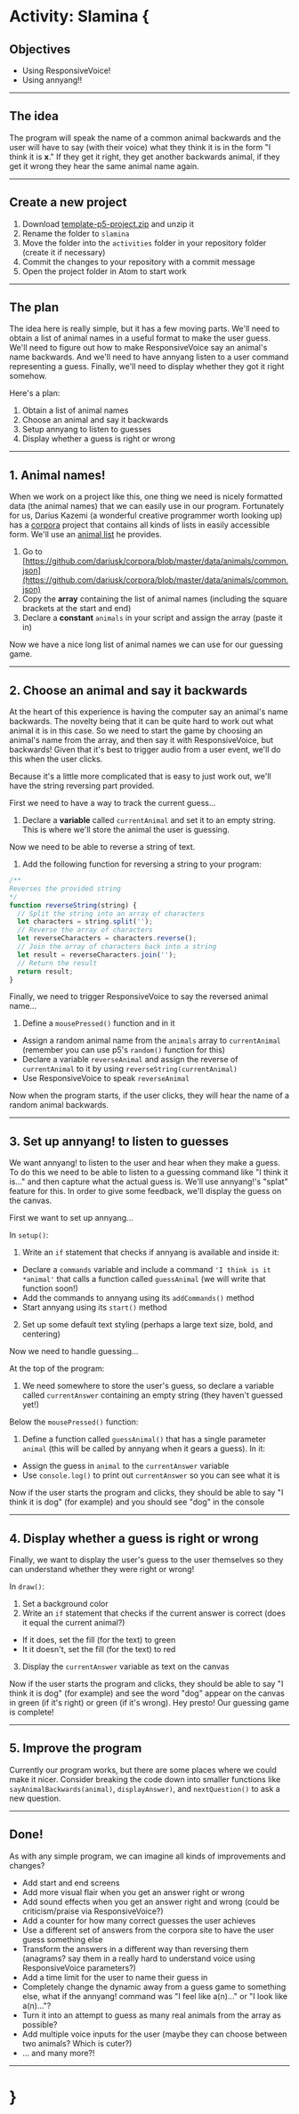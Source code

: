 # Activity: Slamina {

## Objectives
* Using ResponsiveVoice!
* Using annyang!!

---

## The idea
The program will speak the name of a common animal backwards and the user will have to say (with their voice) what they think it is in the form "I think it is **x**." If they get it right, they get another backwards animal, if they get it wrong they hear the same animal name again.

---

## Create a new project
1. Download [template-p5-project.zip](../../templates/template-p5-project.zip) and unzip it
2. Rename the folder to `slamina`
3. Move the folder into the `activities` folder in your repository folder (create it if necessary)
4. Commit the changes to your repository with a commit message
5. Open the project folder in Atom to start work

---

## The plan

The idea here is really simple, but it has a few moving parts. We'll need to obtain a list of animal names in a useful format to make the user guess. We'll need to figure out how to make ResponsiveVoice say an animal's name backwards. And we'll need to have annyang listen to a user command representing a guess. Finally, we'll need to display whether they got it right somehow.

Here's a plan:

1. Obtain a list of animal names
2. Choose an animal and say it backwards
3. Setup annyang to listen to guesses
4. Display whether a guess is right or wrong

---

## 1. Animal names!

When we work on a project like this, one thing we need is nicely formatted data (the animal names) that we can easily use in our program. Fortunately for us, Darius Kazemi (a wonderful creative programmer worth looking up) has a [corpora](https://github.com/dariusk/corpora) project that contains all kinds of lists in easily accessible form. We'll use an [animal list](https://github.com/dariusk/corpora/blob/master/data/animals/common.json) he provides.

1. Go to [https://github.com/dariusk/corpora/blob/master/data/animals/common.json](https://github.com/dariusk/corpora/blob/master/data/animals/common.json)
2. Copy the **array** containing the list of animal names (including the square brackets at the start and end)
3. Declare a **constant** `animals` in your script and assign the array (paste it in)

Now we have a nice long list of animal names we can use for our guessing game.

---

## 2. Choose an animal and say it backwards

At the heart of this experience is having the computer say an animal's name backwards. The novelty being that it can be quite hard to work out what animal it is in this case. So we need to start the game by choosing an animal's name from the array, and then say it with ResponsiveVoice, but backwards! Given that it's best to trigger audio from a user event, we'll do this when the user clicks.

Because it's a little more complicated that is easy to just work out, we'll have the string reversing part provided.

First we need to have a way to track the current guess...

1. Declare a **variable** called `currentAnimal` and set it to an empty string. This is where we'll store the animal the user is guessing.

Now we need to be able to reverse a string of text.

1. Add the following function for reversing a string to your program:

```javascript
/**
Reverses the provided string
*/
function reverseString(string) {
  // Split the string into an array of characters
  let characters = string.split('');
  // Reverse the array of characters
  let reverseCharacters = characters.reverse();
  // Join the array of characters back into a string
  let result = reverseCharacters.join('');
  // Return the result
  return result;
}
```

Finally, we need to trigger ResponsiveVoice to say the reversed animal name...

1. Define a `mousePressed()` function and in it
  * Assign a random animal name from the `animals` array to `currentAnimal` (remember you can use p5's `random()` function for this)
  * Declare a variable `reverseAnimal` and assign the reverse of `currentAnimal` to it by using `reverseString(currentAnimal)`
  * Use ResponsiveVoice to speak `reverseAnimal`

Now when the program starts, if the user clicks, they will hear the name of a random animal backwards.

---

## 3. Set up annyang! to listen to guesses

We want annyang! to listen to the user and hear when they make a guess. To do this we need to be able to listen to a guessing command like "I think it is..." and then capture what the actual guess is. We'll use annyang!'s "splat" feature for this. In order to give some feedback, we'll display the guess on the canvas.

First we want to set up annyang...

In `setup()`:
1. Write an `if` statement that checks if annyang is available and inside it:
  * Declare a `commands` variable and include a command `'I think is it *animal'` that calls a function called `guessAnimal` (we will write that function soon!)
  * Add the commands to annyang using its `addCommands()` method
  * Start annyang using its `start()` method
2. Set up some default text styling (perhaps a large text size, bold, and centering)

Now we need to handle guessing...

At the top of the program:
1. We need somewhere to store the user's guess, so declare a variable called `currentAnswer` containing an empty string (they haven't guessed yet!)

Below the `mousePressed()` function:
1. Define a function called `guessAnimal()` that has a single parameter `animal` (this will be called by annyang when it gears a guess). In it:
  * Assign the guess in `animal` to the `currentAnswer` variable
  * Use `console.log()` to print out `currentAnswer` so you can see what it is

Now if the user starts the program and clicks, they should be able to say "I think it is dog" (for example) and you should see "dog" in the console

---

## 4. Display whether a guess is right or wrong

Finally, we want to display the user's guess to the user themselves so they can understand whether they were right or wrong!

In `draw()`:
1. Set a background color
2. Write an `if` statement that checks if the current answer is correct (does it equal the current animal?)
  * If it does, set the fill (for the text) to green
  * It it doesn't, set the fill (for the text) to red
3. Display the `currentAnswer` variable as text on the canvas

Now if the user starts the program and clicks, they should be able to say "I think it is dog" (for example) and see the word "dog" appear on the canvas in green (if it's right) or green (if it's wrong). Hey presto! Our guessing game is complete!

---

## 5. Improve the program

Currently our program works, but there are some places where we could make it nicer. Consider breaking the code down into smaller functions like `sayAnimalBackwards(animal)`, `displayAnswer)`, and `nextQuestion()` to ask a new question.

---

## Done!

As with any simple program, we can imagine all kinds of improvements and changes?

* Add start and end screens
* Add more visual flair when you get an answer right or wrong
* Add sound effects when you get an answer right and wrong (could be criticism/praise via ResponsiveVoice?)
* Add a counter for how many correct guesses the user achieves
* Use a different set of answers from the corpora site to have the user guess something else
* Transform the answers in a different way than reversing them (anagrams? say them in a really hard to understand voice using ResponsiveVoice parameters?)
* Add a time limit for the user to name their guess in
* Completely change the dynamic away from a guess game to something else, what if the annyang! command was "I feel like a(n)..." or "I look like a(n)..."?
* Turn it into an attempt to guess as many real animals from the array as possible?
* Add multiple voice inputs for the user (maybe they can choose between two animals? Which is cuter?)
* ... and many more?!

---

# }

